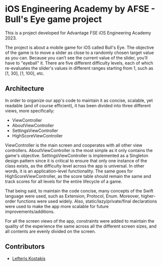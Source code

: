 # iOS Engineering Academy by AFSE - Bull's Eye game project
  This is a project developed for Advantage FSE iOS Engineering Academy 2023.


The project is about a mobile game for iOS called Bull's Eye. The objective of the game is to move a slider as close to a randomly chosen target value as you can. Because you can’t see the current value of the slider, you’ll have to "eyeball" it. There are five different difficulty levels, each of which re-evaluates the slider's values in different ranges starting from 1, such as [1, 30], [1, 100], etc.

## Architecture
In order to organize our app's code to maintain it as concise, scalable, yet readable (and of course efficient), it has been divided into three different views, more specifically: 
* ViewController
* AboutViewController
* SettingsViewController
* HighScoreViewController

ViewController is the main screen and cooperates with all other view controllers. AboutViewController is the most simple as it only contains the game's objective. SettingsViewController is implemented as a Singleton design pattern since it is critical to ensure that only one instance of the class exists, as the difficulty level across the app is universal. In other words, it is an application-level functionality. The same goes for HighScoreViewController, as the score table should remain the same and track scores for all levels for the entire lifecycle of a game.

That being said, to maintain the code concise, many concepts of the Swift language were used, such as Extension, Protocol, Enum. Moreover, higher-order functions were used widely. Also, static/lazy/private/final declarations were used to make the app more scalable for future improvements/additions.

For all the screen views of the app, constraints were added to maintain the quality of the experience the same across all the different screen sizes, and all contents are evenly divided on the screen.

## Contributors
* [Lefteris Kostakis](https://github.com/terrys48)
